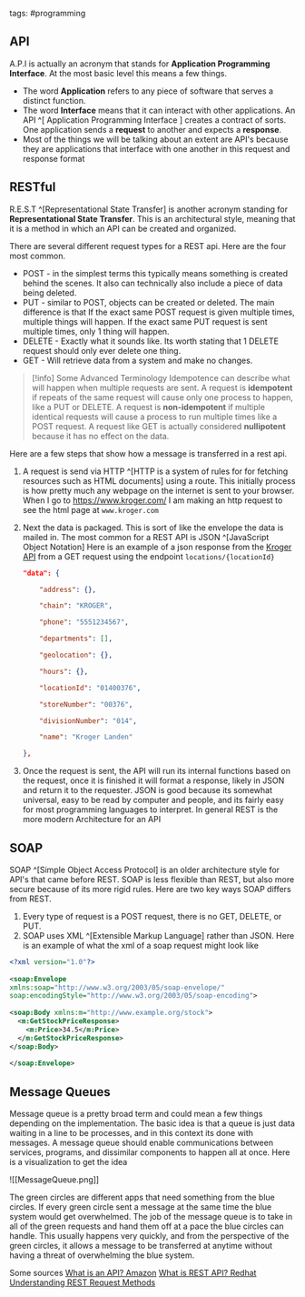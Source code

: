 tags: #programming 

## API
A.P.I is actually an acronym that stands for **Application Programming Interface**. At the most basic level this means a few things. 
- The word **Application** refers to any piece of software that serves a distinct function.
- The word **Interface** means that it can interact with other applications. An API ^[ Application Programming Interface ] creates a contract of sorts. One application sends a **request** to another and expects a **response**.
- Most of the things we will be talking about an extent are API's because they are applications that interface with one another in this request and response format 




## RESTful
R.E.S.T ^[Representational State Transfer] is another acronym standing for **Representational State Transfer**. This is an architectural style, meaning that it is a method in which an API can be created and organized.

There are several different request types for a REST api. Here are the four most common.
- POST - in the simplest terms this typically means something is created behind the scenes. It also can technically also include a piece of data being deleted.
- PUT - similar to POST, objects can be created or deleted. The main difference is that If the exact same POST request is given multiple times, multiple things will happen. If the exact same PUT request is sent multiple times, only 1 thing will happen. 
- DELETE - Exactly what it sounds like. Its worth stating that 1 DELETE request should only ever delete one thing.
- GET - Will retrieve data from a system and make no changes.  

>[!info]  Some Advanced Terminology 
>Idempotence can describe what will happen when multiple requests are sent. A request is __idempotent__ if repeats of the same request will cause only one process to happen, like a PUT or DELETE. A request is __non-idempotent__ if multiple identical requests will cause a process to run multiple times like a POST request. A request like GET is actually considered __nullipotent__ because it has no effect on the data.


Here are a few steps that show how a message is transferred in a rest api. 
1. A request is send via HTTP ^[HTTP is a system of rules for for fetching resources such as HTML documents] using a route. This initially process is how pretty much any webpage on the internet is sent to your browser. When I go to https://www.kroger.com/ I am making an http request to see the html page at `www.kroger.com` 
2. Next the data is packaged. This is sort of like the envelope the data is mailed in. The most common for a REST API is JSON ^[JavaScript Object Notation] Here is an example of a json response from the [Kroger API]() from a GET request using the endpoint `locations/{locationId}`
	```json
	"data": {

		"address": {},
    
		"chain": "KROGER",
    
		"phone": "5551234567",
    
		"departments": [],
    
		"geolocation": {},
    
		"hours": {},
    
		"locationId": "01400376",
    
		"storeNumber": "00376",
    
		"divisionNumber": "014",
    
		"name": "Kroger Landen"   

	},
	```

3.  Once the request is sent, the API will run its internal functions based on the request, once it is finished it will format a response, likely in JSON and return it to the requester. JSON is good because its somewhat universal, easy to be read by computer and people, and its fairly easy for most programming languages to interpret. In general REST is the more modern Architecture for an API


## SOAP 
SOAP ^[Simple Object Access Protocol] is an older architecture style for API's that came before REST. SOAP is less flexible than REST, but also more secure because of its more rigid rules. Here are two key ways SOAP differs from REST.
1. Every type of request is a POST request, there is no GET, DELETE, or PUT.
2. SOAP uses XML ^[Extensible Markup Language] rather than JSON. Here is an example of what the xml of a soap request might look like 

```xml
<?xml version="1.0"?>  
  
<soap:Envelope  
xmlns:soap="http://www.w3.org/2003/05/soap-envelope/"  
soap:encodingStyle="http://www.w3.org/2003/05/soap-encoding">  
  
<soap:Body xmlns:m="http://www.example.org/stock">  
  <m:GetStockPriceResponse>  
    <m:Price>34.5</m:Price>  
  </m:GetStockPriceResponse>  
</soap:Body>  
  
</soap:Envelope>
```


## Message Queues
Message queue is a pretty broad term and could mean a few things depending on the implementation. The basic idea is that a queue is just data waiting in a line to be processes, and in this context its done with messages. A message queue should enable communications between services, programs, and dissimilar components to happen all at once. Here is a visualization to get the idea

![[MessageQueue.png]]

The green circles are different apps that need something from the blue circles. If every green circle sent a message at the same time the blue system would get overwhelmed. The job of the message queue is to take in all of the green requests and hand them off at a pace the blue circles can handle. This usually happens very quickly, and from the perspective of the green circles, it allows a message to be transferred  at anytime without having a threat of overwhelming the blue system.   



Some sources 
[What is an API? Amazon](https://aws.amazon.com/what-is/api/#:~:text=API%20stands%20for%20Application%20Programming,other%20using%20requests%20and%20responses.)
[What is REST API? Redhat](https://www.redhat.com/en/topics/api/what-is-a-rest-api)
[Understanding REST Request Methods](https://www.soapui.org/learn/api/rest-request-method-verbs/#:~:text=The%20most%20common%20are%3A%20GET,specified%20without%20breaking%20existing%20infrastructure)
